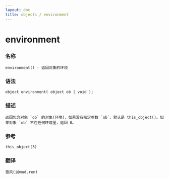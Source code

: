 ```yaml
---
layout: doc
title: objects / environment
---
```

# environment

### 名称

    environment() - 返回对象的环境

### 语法

    object environment( object ob | void );

### 描述

    返回包含对象 `ob` 的对象(环境)，如果没有指定参数 `ob`，默认是 this_object()。如果对象 `ob` 不在任何环境里，返回 0。

### 参考

    this_object(3)

### 翻译

    雪风(i@mud.ren)
